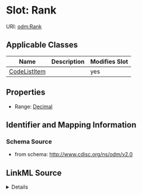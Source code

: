 # Slot: Rank

URI: [odm:Rank](http://www.cdisc.org/ns/odm/v2.0/Rank)



<!-- no inheritance hierarchy -->




## Applicable Classes

| Name | Description | Modifies Slot |
| --- | --- | --- |
[CodeListItem](CodeListItem.md) |  |  yes  |







## Properties

* Range: [Decimal](Decimal.md)





## Identifier and Mapping Information







### Schema Source


* from schema: http://www.cdisc.org/ns/odm/v2.0




## LinkML Source

<details>
```yaml
name: Rank
from_schema: http://www.cdisc.org/ns/odm/v2.0
rank: 1000
alias: Rank
domain_of:
- CodeListItem
range: decimal

```
</details>